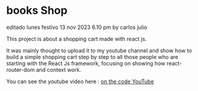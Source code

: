 # books Shop

editado lunes festivo 13 nov 2023 6.10 pm by carlos julio

This project is about a shopping cart made with react js.

It was mainly thought to upload it to my youtube channel and show how to build a simple shopping cart step by step to all those people who are starting with the React Js framework, focusing on showing how react-router-dom and context work.

You can see the youtube video here : [on the code YouTube](https://www.youtube.com/watch?v=uPYfPcMtOvI)
